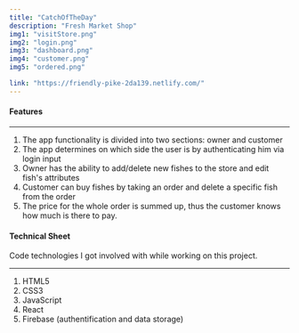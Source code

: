 ```yaml
---
title: "CatchOfTheDay"
description: "Fresh Market Shop"
img1: "visitStore.png"
img2: "login.png"
img3: "dashboard.png"
img4: "customer.png"
img5: "ordered.png"

link: "https://friendly-pike-2da139.netlify.com/"
---
```


#### Features

---

1. The app functionality is divided into two sections: owner and customer
2. The app determines on which side the user is by authenticating him via login input
3. Owner has the ability to add/delete new fishes to the store and edit fish's attributes
4. Customer can buy fishes by taking an order and delete a specific fish from the order
5. The price for the whole order is summed up, thus the customer knows how much is there to pay.

#### Technical Sheet

Code technologies I got involved with while working on this project.

---

1. HTML5
2. CSS3
3. JavaScript
4. React
5. Firebase (authentification and data storage)
